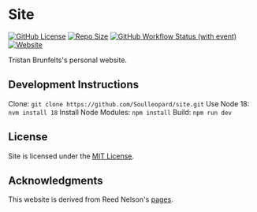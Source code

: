 # Site

[![GitHub License](https://img.shields.io/github/license/Soulleopard/site?color=red)](https://github.com/Soulleopard/site/blob/main/LICENSE) [![Repo Size](https://img.shields.io/github/repo-size/Soulleopard/site)](https://github.com/Soulleopard/site) [![GitHub Workflow Status (with event)](https://img.shields.io/github/actions/workflow/status/Soulleopard/site/deploy.yml?color=limegreen)](https://github.com/Soulleopard/site/deployments) [![Website](https://img.shields.io/website?up_message=online&up_color=limegreen&down_message=offline&down_color=yellow&url=https%3A%2F%2Ftristanross.net%2F)](https://tristanross.net/)

Tristan Brunfelts's personal website.

## Development Instructions

Clone: `git clone https://github.com/Soulleopard/site.git`
Use Node 18: `nvm install 18`
Install Node Modules: `npm install`
Build: `npm run dev`

## License

Site is licensed under the [MIT License](LICENSE).

## Acknowledgments

This website is derived from Reed Nelson's [pages](https://github.com/reednel/pages).
